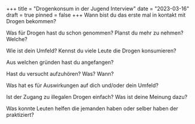+++
title = "Drogenkonsum in der Jugend Interview"
date = "2023-03-16"
draft = true
pinned = false
+++
Wann bist du das erste mal in kontakt mit Drogen bekommen?

Was für Drogen hast du schon genommen? Planst du mehr zu nehmen? Welche?

Wie ist dein Umfeld? Kennst du viele Leute die Drogen konsumieren?

Aus welchen gründen hast du angefangen?

Hast du versucht aufzuhören? Was? Wann?

Was hat es für Auswirkungen auf dich und/oder dein Umfeld?

Ist der Zugang zu illegalen Drogen einfach? Was ist deine Meinung dazu?

Was konnte Leuten helfen die jemanden haben oder selber haben der praktiziert?